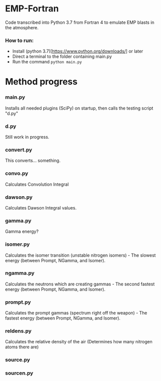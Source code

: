 # EMP-Fortran
Code transcribed into Python 3.7 from Fortran 4 to emulate EMP blasts in the atmosphere.

### How to run:
* Install (python 3.7)[https://www.python.org/downloads/] or later
* Direct a terminal to the folder containing main.py
* Run the command `python main.py`

# Method progress

### main.py
Installs all needed plugins (SciPy) on startup, then calls the testing script "d.py"

### d.py
Still work in progress. 

### convert.py
This converts... something.

### convo.py
Calculates Convolution Integral

### dawson.py
Calculates Dawson Integral values.

### gamma.py
Gamma energy?

### isomer.py
Calculates the isomer transition (unstable nitrogen isomers) - The slowest energy (between Prompt, NGamma, and Isomer).

### ngamma.py
Calculates the neutrons which are creating gammas - The second fastest energy (between Prompt, NGamma, and Isomer).

### prompt.py
Calculates the prompt gammas (spectrum right off the weapon) - The fastest energy (between Prompt, NGamma, and Isomer).

### reldens.py
Calculates the relative density of the air (Determines how many nitrogen atoms there are)

### source.py

### sourcen.py
